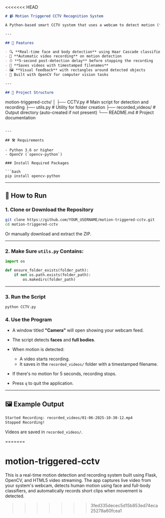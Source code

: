 <<<<<<< HEAD


```markdown
# 📹 Motion Triggered CCTV Recognition System

A Python-based smart CCTV system that uses a webcam to detect motion (faces or bodies) using OpenCV. When motion is detected, it records a video clip and saves it with a timestamp. The recording stops after a few seconds of no motion being detected.

---

## 🧠 Features

- 🔍 **Real-time face and body detection** using Haar Cascade classifiers  
- 🎥 **Automatic video recording** on motion detection  
- ⏱ **5-second post-detection delay** before stopping the recording  
- 💾 **Saves videos with timestamped filenames**  
- 🖼 **Visual feedback** with rectangles around detected objects  
- 🧪 Built with OpenCV for computer vision tasks  

---

## 📁 Project Structure

```

motion-triggered-cctv/
│
├── CCTV.py               # Main script for detection and recording
├── utils.py              # Utility for folder creation
├── recorded\_videos/      # Output directory (auto-created if not present)
└── README.md             # Project documentation

````

---

## 🛠️ Requirements

- Python 3.6 or higher  
- OpenCV (`opencv-python`)  

### Install Required Packages

```bash
pip install opencv-python
````

---

## 🚀 How to Run

### 1. Clone or Download the Repository

```bash
git clone https://github.com/YOUR_USERNAME/motion-triggered-cctv.git
cd motion-triggered-cctv
```

Or manually download and extract the ZIP.

---

### 2. Make Sure `utils.py` Contains:

```python
import os

def ensure_folder_exists(folder_path):
    if not os.path.exists(folder_path):
        os.makedirs(folder_path)
```

---

### 3. Run the Script

```bash
python CCTV.py
```

### 4. Use the Program

* A window titled **"Camera"** will open showing your webcam feed.
* The script detects **faces** and **full bodies**.
* When motion is detected:

  * A video starts recording.
  * It saves in the `recorded_videos/` folder with a timestamped filename.
* If there's no motion for 5 seconds, recording stops.
* Press `q` to quit the application.

---

## 🖼️ Example Output

```bash
Started Recording: recorded_videos/01-06-2025-10-30-12.mp4
Stopped Recording!
```

Videos are saved in `recorded_videos/`.


=======
# motion-triggered-cctv
This is a real-time motion detection and recording system built using Flask, OpenCV, and HTML5 video streaming. The app captures live video from your system's webcam, detects human motion using face and full-body classifiers, and automatically records short clips when movement is detected.
>>>>>>> 3fed335decec5d15b853ed74eca25278a60fcea1
